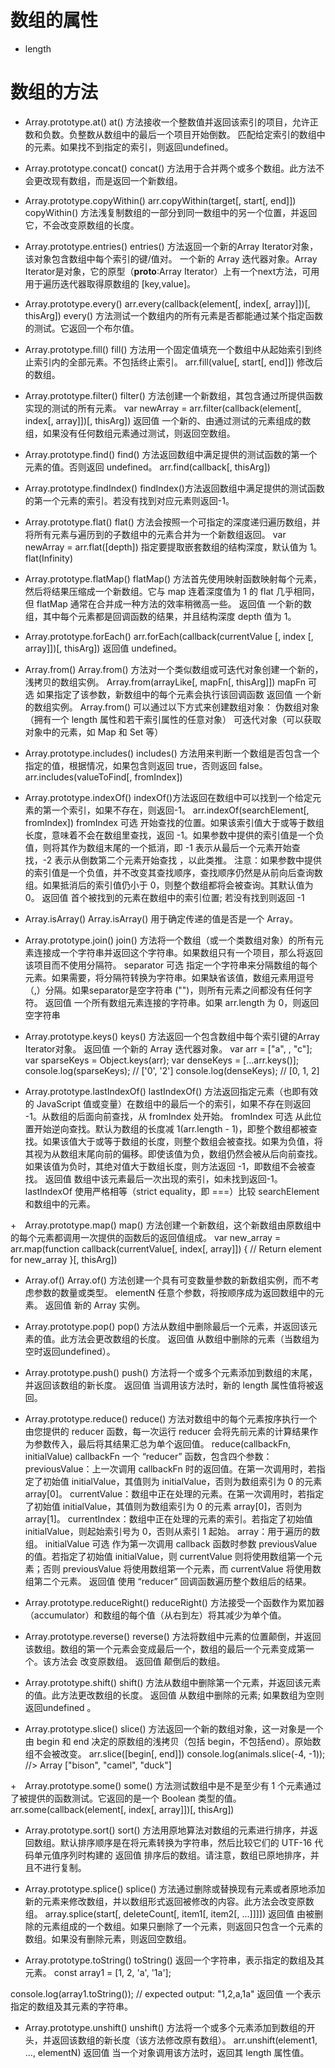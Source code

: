 # 数组的属性
+ length

# 数组的方法
+ Array.prototype.at()
at() 方法接收一个整数值并返回该索引的项目，允许正数和负数。负整数从数组中的最后一个项目开始倒数。
匹配给定索引的数组中的元素。如果找不到指定的索引，则返回undefined。

+ Array.prototype.concat()
 concat() 方法用于合并两个或多个数组。此方法不会更改现有数组，而是返回一个新数组。

+ Array.prototype.copyWithin()
arr.copyWithin(target[, start[, end]])
copyWithin() 方法浅复制数组的一部分到同一数组中的另一个位置，并返回它，不会改变原数组的长度。

+ Array.prototype.entries()
entries() 方法返回一个新的Array Iterator对象，该对象包含数组中每个索引的键/值对。
一个新的 Array 迭代器对象。Array Iterator是对象，它的原型（__proto__:Array Iterator）上有一个next方法，可用用于遍历迭代器取得原数组的 [key,value]。

+ Array.prototype.every()
arr.every(callback(element[, index[, array]])[, thisArg])
every() 方法测试一个数组内的所有元素是否都能通过某个指定函数的测试。它返回一个布尔值。

+ Array.prototype.fill()
fill() 方法用一个固定值填充一个数组中从起始索引到终止索引内的全部元素。不包括终止索引。
arr.fill(value[, start[, end]])
修改后的数组。

+ Array.prototype.filter()
filter() 方法创建一个新数组，其包含通过所提供函数实现的测试的所有元素。 
var newArray = arr.filter(callback(element[, index[, array]])[, thisArg])
返回值
一个新的、由通过测试的元素组成的数组，如果没有任何数组元素通过测试，则返回空数组。

+ Array.prototype.find()
find() 方法返回数组中满足提供的测试函数的第一个元素的值。否则返回 undefined。
arr.find(callback[, thisArg])

+ Array.prototype.findIndex()
findIndex()方法返回数组中满足提供的测试函数的第一个元素的索引。若没有找到对应元素则返回-1。

+ Array.prototype.flat()
flat() 方法会按照一个可指定的深度递归遍历数组，并将所有元素与遍历到的子数组中的元素合并为一个新数组返回。
var newArray = arr.flat([depth])
指定要提取嵌套数组的结构深度，默认值为 1。
flat(Infinity)

+ Array.prototype.flatMap()
flatMap() 方法首先使用映射函数映射每个元素，然后将结果压缩成一个新数组。它与 map 连着深度值为 1 的 flat 几乎相同，但 flatMap 通常在合并成一种方法的效率稍微高一些。
返回值
 一个新的数组，其中每个元素都是回调函数的结果，并且结构深度 depth 值为 1。

+ Array.prototype.forEach()
arr.forEach(callback(currentValue [, index [, array]])[, thisArg])
返回值
undefined。

+ Array.from()
Array.from() 方法对一个类似数组或可迭代对象创建一个新的，浅拷贝的数组实例。
Array.from(arrayLike[, mapFn[, thisArg]])
mapFn 可选
如果指定了该参数，新数组中的每个元素会执行该回调函数
返回值
一个新的数组实例。
Array.from() 可以通过以下方式来创建数组对象：
伪数组对象（拥有一个 length 属性和若干索引属性的任意对象）
可迭代对象（可以获取对象中的元素，如 Map 和 Set 等）

+ Array.prototype.includes()
includes() 方法用来判断一个数组是否包含一个指定的值，根据情况，如果包含则返回 true，否则返回 false。
arr.includes(valueToFind[, fromIndex])


+ Array.prototype.indexOf()
indexOf()方法返回在数组中可以找到一个给定元素的第一个索引，如果不存在，则返回-1。
arr.indexOf(searchElement[, fromIndex])
fromIndex 可选
开始查找的位置。如果该索引值大于或等于数组长度，意味着不会在数组里查找，返回 -1。如果参数中提供的索引值是一个负值，则将其作为数组末尾的一个抵消，即 -1 表示从最后一个元素开始查找，-2 表示从倒数第二个元素开始查找 ，以此类推。 注意：如果参数中提供的索引值是一个负值，并不改变其查找顺序，查找顺序仍然是从前向后查询数组。如果抵消后的索引值仍小于 0，则整个数组都将会被查询。其默认值为 0。
返回值
首个被找到的元素在数组中的索引位置; 若没有找到则返回 -1

+ Array.isArray()
Array.isArray() 用于确定传递的值是否是一个 Array。

+ Array.prototype.join()
join() 方法将一个数组（或一个类数组对象）的所有元素连接成一个字符串并返回这个字符串。如果数组只有一个项目，那么将返回该项目而不使用分隔符。
separator 可选
指定一个字符串来分隔数组的每个元素。如果需要，将分隔符转换为字符串。如果缺省该值，数组元素用逗号（,）分隔。如果separator是空字符串 ("")，则所有元素之间都没有任何字符。
返回值
一个所有数组元素连接的字符串。如果 arr.length 为 0，则返回空字符串

+ Array.prototype.keys()
 keys() 方法返回一个包含数组中每个索引键的Array Iterator对象。
返回值 
一个新的 Array 迭代器对象。
var arr = ["a", , "c"];
var sparseKeys = Object.keys(arr);
var denseKeys = [...arr.keys()];
console.log(sparseKeys); // ['0', '2']
console.log(denseKeys);  // [0, 1, 2]

+ Array.prototype.lastIndexOf()
lastIndexOf() 方法返回指定元素（也即有效的 JavaScript 值或变量）在数组中的最后一个的索引，如果不存在则返回 -1。从数组的后面向前查找，从 fromIndex 处开始。
fromIndex 可选
从此位置开始逆向查找。默认为数组的长度减 1(arr.length - 1)，即整个数组都被查找。如果该值大于或等于数组的长度，则整个数组会被查找。如果为负值，将其视为从数组末尾向前的偏移。即使该值为负，数组仍然会被从后向前查找。如果该值为负时，其绝对值大于数组长度，则方法返回 -1，即数组不会被查找。
返回值
数组中该元素最后一次出现的索引，如未找到返回-1。
lastIndexOf 使用严格相等（strict equality，即 ===）比较 searchElement 和数组中的元素。

+　Array.prototype.map()
map() 方法创建一个新数组，这个新数组由原数组中的每个元素都调用一次提供的函数后的返回值组成。
var new_array = arr.map(function callback(currentValue[, index[, array]]) {
 // Return element for new_array 
}[, thisArg])

+ Array.of()
Array.of() 方法创建一个具有可变数量参数的新数组实例，而不考虑参数的数量或类型。
elementN
任意个参数，将按顺序成为返回数组中的元素。
返回值
新的 Array 实例。

+ Array.prototype.pop()
pop() 方法从数组中删除最后一个元素，并返回该元素的值。此方法会更改数组的长度。
返回值
从数组中删除的元素（当数组为空时返回undefined）。

+ Array.prototype.push()
push() 方法将一个或多个元素添加到数组的末尾，并返回该数组的新长度。
返回值
当调用该方法时，新的 length 属性值将被返回。

+ Array.prototype.reduce()
reduce() 方法对数组中的每个元素按序执行一个由您提供的 reducer 函数，每一次运行 reducer 会将先前元素的计算结果作为参数传入，最后将其结果汇总为单个返回值。
reduce(callbackFn, initialValue)
callbackFn
一个 “reducer” 函数，包含四个参数：
previousValue：上一次调用 callbackFn 时的返回值。在第一次调用时，若指定了初始值 initialValue，其值则为 initialValue，否则为数组索引为 0 的元素 array[0]。
currentValue：数组中正在处理的元素。在第一次调用时，若指定了初始值 initialValue，其值则为数组索引为 0 的元素 array[0]，否则为 array[1]。
currentIndex：数组中正在处理的元素的索引。若指定了初始值 initialValue，则起始索引号为 0，否则从索引 1 起始。
array：用于遍历的数组。
initialValue 可选
作为第一次调用 callback 函数时参数 previousValue 的值。若指定了初始值 initialValue，则 currentValue 则将使用数组第一个元素；否则 previousValue 将使用数组第一个元素，而 currentValue 将使用数组第二个元素。
返回值
使用 “reducer” 回调函数遍历整个数组后的结果。

+ Array.prototype.reduceRight()
reduceRight() 方法接受一个函数作为累加器（accumulator）和数组的每个值（从右到左）将其减少为单个值。

+ Array.prototype.reverse()
reverse() 方法将数组中元素的位置颠倒，并返回该数组。数组的第一个元素会变成最后一个，数组的最后一个元素变成第一个。该方法会
改变原数组。
返回值
颠倒后的数组。

+ Array.prototype.shift()
shift() 方法从数组中删除第一个元素，并返回该元素的值。此方法更改数组的长度。
返回值 
从数组中删除的元素; 如果数组为空则返回undefined 。 

+ Array.prototype.slice()
slice() 方法返回一个新的数组对象，这一对象是一个由 begin 和 end 决定的原数组的浅拷贝（包括 begin，不包括end）。原始数组不会被改变。
arr.slice([begin[, end]])
console.log(animals.slice(-4, -1));
//> Array ["bison", "camel", "duck"]

+　Array.prototype.some()
some() 方法测试数组中是不是至少有 1 个元素通过了被提供的函数测试。它返回的是一个 Boolean 类型的值。
arr.some(callback(element[, index[, array]])[, thisArg])

+ Array.prototype.sort()
sort() 方法用原地算法对数组的元素进行排序，并返回数组。默认排序顺序是在将元素转换为字符串，然后比较它们的 UTF-16 代码单元值序列时构建的
返回值
排序后的数组。请注意，数组已原地排序，并且不进行复制。

+ Array.prototype.splice()
splice() 方法通过删除或替换现有元素或者原地添加新的元素来修改数组，并以数组形式返回被修改的内容。此方法会改变原数组。
array.splice(start[, deleteCount[, item1[, item2[, ...]]]])
返回值
由被删除的元素组成的一个数组。如果只删除了一个元素，则返回只包含一个元素的数组。如果没有删除元素，则返回空数组。

+ Array.prototype.toString()
toString() 返回一个字符串，表示指定的数组及其元素。
const array1 = [1, 2, 'a', '1a'];

console.log(array1.toString());
// expected output: "1,2,a,1a"
返回值
一个表示指定的数组及其元素的字符串。

+ Array.prototype.unshift()
unshift() 方法将一个或多个元素添加到数组的开头，并返回该数组的新长度（该方法修改原有数组）。
arr.unshift(element1, ..., elementN)
返回值
当一个对象调用该方法时，返回其 length 属性值。





